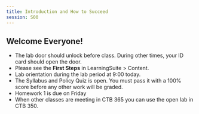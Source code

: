 ```yaml
---
title: Introduction and How to Succeed
session: S00
---
```


## Welcome Everyone!

* The lab door should unlock before class. During other times, your ID card should open the door.
* Please see the **First Steps** in LearningSuite > Content.
* Lab orientation during the lab period at 9:00 today.
* The Syllabus and Policy Quiz is open. You must pass it with a 100% score before any other work will be graded.
* Homework 1 is due on Friday
* When other classes are meeting in CTB 365 you can use the open lab in CTB 350.